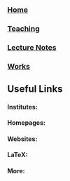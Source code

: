 ### [Home]()
### [Teaching]()
### [Lecture Notes]()
### [Works]()
## Useful Links
#### Institutes:

#### Homepages:


#### Websites:


#### LaTeX:


#### More:
